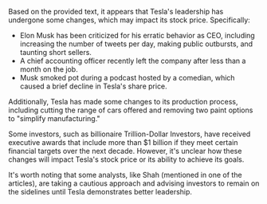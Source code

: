 Based on the provided text, it appears that Tesla's leadership has undergone some changes, which may impact its stock price. Specifically:

* Elon Musk has been criticized for his erratic behavior as CEO, including increasing the number of tweets per day, making public outbursts, and taunting short sellers.
* A chief accounting officer recently left the company after less than a month on the job.
* Musk smoked pot during a podcast hosted by a comedian, which caused a brief decline in Tesla's share price.

Additionally, Tesla has made some changes to its production process, including cutting the range of cars offered and removing two paint options to "simplify manufacturing."

Some investors, such as billionaire Trillion-Dollar Investors, have received executive awards that include more than $1 billion if they meet certain financial targets over the next decade. However, it's unclear how these changes will impact Tesla's stock price or its ability to achieve its goals.

It's worth noting that some analysts, like Shah (mentioned in one of the articles), are taking a cautious approach and advising investors to remain on the sidelines until Tesla demonstrates better leadership.